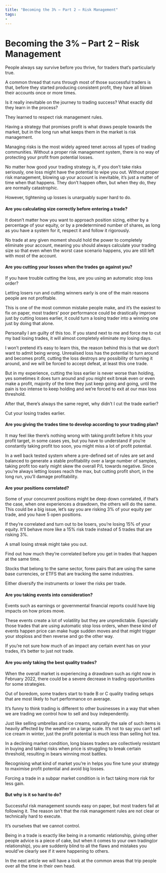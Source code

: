 ```yaml
---
title: "Becoming the 3% – Part 2 – Risk Management"
tags: 
- 
---
```


# Becoming the 3% – Part 2 – Risk Management


People always say survive before you thrive, for traders that’s particularly true.

A common thread that runs through most of those successful traders is that, before they started producing consistent profit, they have all blown their accounts once or more times.

Is it really inevitable on the journey to trading success? What exactly did they learn in the process?

They learned to respect risk management rules.

Having a strategy that promises profit is what draws people towards the market, but in the long run what keeps them in the market is risk management.

Managing risks is the most widely agreed tenet across all types of trading communities. Without a proper risk management system, there is no way of protecting your profit from potential losses.

No matter how good your trading strategy is, if you don’t take risks seriously, one loss might have the potential to wipe you out. Without proper risk management, blowing up your account is inevitable, it’s just a matter of time when that happens. They don’t happen often, but when they do, they are normally catastrophic.

However, tightening up losses is unarguably super hard to do.

#### **Are you calculating size correctly before entering a trade?**

It doesn’t matter how you want to approach position sizing, either by a percentage of your equity, or by a predetermined number of shares, as long as you have a system for it, respect it and follow it rigorously.

No trade at any given moment should hold the power to completely eliminate your account, meaning you should always calculate your trading size so that even when the worst case scenario happens, you are still left with most of the account.

#### **Are you cutting your losses when the trades go against you?**

If you have trouble cutting the loss, are you using an automatic stop loss order?

Letting losers run and cutting winners early is one of the main reasons people are not profitable.

This is one of the most common mistake people make, and it’s the easiest to fix on paper, most traders’ poor performance could be drastically improve just by cutting losses earlier, it could turn a losing trader into a winning one just by doing that alone.

Personally I am guilty of this too. If you stand next to me and force me to cut my bad losing trades, it will almost completely eliminate my losing days.

I won’t pretend it’s easy to learn this, the reason behind this is that we don’t want to admit being wrong. Unrealised loss has the potential to turn around and becomes profit, cutting the loss destroys any possibility of turning it around, and we will be forced to accept defeat, at least this one trade.

But in my experience, cutting the loss earlier is never worse than holding, yes sometimes it does turn around and you might exit break even or even make a profit, majority of the time they just keep going and going, until the pain is too intense to keep holding and we’re forced to exit at our max loss threshold.

After that, there’s always the same regret, why didn’t I cut the trade earlier?

Cut your losing trades earlier.

#### **Are you giving the trades time to develop according to your trading plan?**

It may feel like there’s nothing wrong with taking profit before it hits your profit target, in some cases yes, but you have to understand if you’re constantly taking profit too soon, you might miss a lot of profit potential.

In a well back tested system where a pre-defined set of rules are set and balanced to generate a stable profitability over a large number of samples, taking profit too early might skew the overall P/L towards negative. Since you’re always letting losses reach the max, but cutting profit short, in the long run, you’ll damage profitability.

#### **Are your positions correlated?**

Some of your concurrent positions might be deep down correlated, if that’s the case, when one experiences a drawdown, the others will do the same. This could be a big issue, let’s say you are risking 3% of your equity per trade, and you have 5 open positions.

If they’re correlated and turn out to be losers, you’re losing 15% of your equity. It’ll behave more like a 15% risk trade instead of 5 trades that are risking 3%.

A small losing streak might take you out.

Find out how much they’re correlated before you get in trades that happen at the same time.

Stocks that belong to the same sector, forex pairs that are using the same base currencies, or ETFS that are tracking the same industries.

Either diversify the instruments or lower the risks per trade.

#### **Are you taking events into consideration?**

Events such as earnings or governmental financial reports could have big impacts on how prices move.

These events create a lot of volatility but they are unpredictable. Especially those trades that are using automatic stop loss orders, when these kind of events happen price can make huge sudden moves and that might trigger your stoploss and then reverse and go the other way.

If you’re not sure how much of an impact any certain event has on your trades, it’s better to just not trade.

#### **Are you only taking the best quality trades?**

When the overall market is experiencing a drawdown such as right now in February 2022, there could be a severe decrease in trading opportunities for some strategies.

Out of boredom, some traders start to trade B or C quality trading setups that are most likely to hurt performance on average.

It’s funny to think trading is different to other businesses in a way that when we are trading we control how to sell and buy independently.

Just like selling umbrellas and ice creams, naturally the sale of such items is heavily affected by the weather on a large scale. It’s not to say you can’t sell ice cream in winter, just the profit potential is much less than selling hot tea.

In a declining market condition, long biases traders are collectively resistant in buying and taking risks when price is struggling to break certain threshold, resulting in bears winning most battles.

Recognising what kind of market you’re in helps you fine tune your strategy to maximise profit potential and avoid big losses.

Forcing a trade in a subpar market condition is in fact taking more risk for less gain.

#### **But why is it so hard to do?**

Successful risk management sounds easy on paper, but most traders fail at following it. The reason isn’t that the risk management rules are not clear or technically hard to execute.

It’s ourselves that we cannot control.

Being in a trade is exactly like being in a romantic relationship, giving other people advice is a piece of cake, but when it comes to your own trading(or relationship), you are suddenly blind to all the flaws and mistakes you would’ve clearly see if it were happening to others.

In the next article we will have a look at the common areas that trip people over all the time in their own head.

